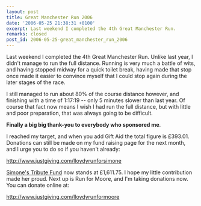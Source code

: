 ```yaml
---
layout: post
title: Great Manchester Run 2006
date: '2006-05-25 21:38:31 +0100'
excerpt: Last weekend I completed the 4th Great Manchester Run.
remarks: closed
post_id: 2006-05-25-great_manchester_run_2006
---
```

Last weekend I completed the 4th Great Manchester Run. Unlike last year, I didn't manage to run the full distance. Running is very much a battle of wits, and having stopped midway for a quick toilet break, having made that stop once made it easier to convince myself that I could stop again during the later stages of the race.

I still managed to run about 80% of the course distance however, and finishing with a time of 1:17:19 -- only 5 minutes slower than last year. Of course that fact now means I wish I had run the full distance, but with little and poor preparation, that was always going to be difficult.

**Finally a big big thank-you to everybody who sponsored me**.

I reached my target, and when you add Gift Aid the total figure is £393.01. Donations can still be made on my fund raising page for the next month, and I urge you to do so if you haven't already:

<http://www.justgiving.com/lloydyrunforsimone>

[Simone's Tribute Fund][1] now stands at £1,611.75. I hope my little contribution made her proud. Next up is Run for Moore, and I'm taking donations now. You can donate online at:

<http://www.justgiving.com/lloydyrunformoore>

[1]: http://justgiving.com/simonestuart/